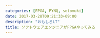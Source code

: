 ```yaml
---
categories: [FPGA, PYNQ, sotomuki]
date: 2017-03-28T09:21:33+09:00
description: "おもしろLT"
title: ソフトウェアエンジニアがFPGAやってみる
---
```


<section data-markdown
    data-separator="\n===\n"
    data-vertical="\n---\n"
    data-notes="^Note:">
<script type="text/template">
# ソフトウェアエンジニアがPYNQでFPGAやってみる
----------------------

<!-- .slide: class="center" -->
===
# About Me
---------
![κeenのアイコン](/images/kappa.png) <!-- .element: style="position:absolute;right:0;z-index:-1" width="20%" -->

 * κeen
 * [@blackenedgold](https://twitter.com/blackenedgold)
 * Github: [KeenS](https://github.com/KeenS)
 * [Idein Inc.](https://idein.jp/)のエンジニア
 * Lisp, ML, Rust, Shell Scriptあたりを書きます

===
# よくある話
------------

「Lisperって自分のLispを作るらしいよ」 <!-- .element: class="fragment" data-fragment-index="1" -->  
「Lispって昔は専用ハードウェアで動いてたらしいよ」 <!-- .element: class="fragment" data-fragment-index="2" -->  
「じゃあハードウェア作んなきゃ」 <!-- .element: class="fragment" data-fragment-index="3" -->  
「FPGAやるかー」 <!-- .element: class="fragment" data-fragment-index="4" -->  

===

# FPGAって？
------------

* Field-Programmable Gate Array
* プログラマブルな集積回路
  + オレオレ設計のCPU作ったり
  + HDMI入力を直でmpg4にエンコードするデバイスとかも
* クロックはASIC(ふつうのCPU)より大分遅い
* でも上手く嵌れば100倍高速化とか

===

# PYNQって？
------------

* [PYNQ-Z1 Python Productivity for Zynq - Digilent](http://store.digilentinc.com/pynq-z1-python-productivity-for-zynq/)
* xilinxのFPGAとARMのチップが載ったSoC
* ARMで動いてるPython(Jupyter)からFPGAにロジック焼ける
  + 手軽にロジックを試せる
* FPGAとの通信はMMIO
  + 特定のアドレスのメモリにデータを書くとFPGAに送られる
  + メモリのデータを読むとFPGAからデータが送られる

===

<blockquote class="twitter-tweet" data-lang="ja"><p lang="ja" dir="ltr">会社にPYNQがきたよ！！azure倒したら遊ぶ！！！！ <a href="https://t.co/ohJg7z4lxd">pic.twitter.com/ohJg7z4lxd</a></p>&mdash; κeen (@blackenedgold) <a href="https://twitter.com/blackenedgold/status/828834126572589056">2017年2月7日</a></blockquote>

===

# ハードウェアロジック
---------------------

* ハードウェア記述言語(HDL)を使う
  + メジャーなのはVHDLとVerilog
  + 今回はVerilogの話
* クロックとかレジスタとかワイヤーとか駆使する
* 電気信号なのでロジックが並列で走る
* vivadoというツールでコンパイル
  + Tclで制御も出来る
* 回路設計とかも
* コンパイルは結構遅い…
* CPUと通信するときの規格とかも書かなきゃいけない
  * AXI LiteとかAXI Fullとか…
  * 一応自動で生成はしてくれる

===

![vivadoのスクショ](/images/fpga/vivado.png) <!-- .element: width="100%" -->

===

# なんか作ってみる1
------------------

* Lチカ
* [Vivado and zybo linux勉強会資料3](https://www.slideshare.net/marsee101/vivado-and-zybo-linux3)
* ↑ロジック焼くとこ以外ほぼこれのまま
* ロジックで作ったワイヤーと実際のLEDのワイヤー結んだりして楽しい
* AXI LiteでCPUと繋がって間隔変えたり出来る

===

``` verilog
reg [3:0] LED_Display_Counter;
reg [31:0] LED_Interval_Counter;
reg slv_reg_wren_1d;

// slv_reg_wren_1d generate
always @(posedge S_AXI_ACLK) begin
   if (~S_AXI_ARESETN)
       slv_reg_wren_1d <= 1'b0;
   else
       slv_reg_wren_1d <= slv_reg_wren;
end

// LED_Interval_Counter
always @(posedge S_AXI_ACLK) begin: proc_LED_Interval_Counter
   if (~S_AXI_ARESETN) begin
       LED_Interval_Counter <= 32'd0;
   end else begin
       if (slv_reg0[0]) begin // Enable
           if (LED_Interval_Counter == 32'd0)
               LED_Interval_Counter <= slv_reg3;
           else
               LED_Interval_Counter <= LED_Interval_Counter - 32'd1;
       end else
           LED_Interval_Counter <= slv_reg3;
   end
end

/// Counters
// LED_Display_Counter
always @(posedge S_AXI_ACLK) begin: proc_LED_Display_Counter
   if (~S_AXI_ARESETN) begin
       LED_Display_Counter <= 4'd0;
   end else begin
       if (slv_reg_wren_1d && axi_awaddr[ADDR_LSB+OPT_MEM_ADDR_BITS:ADDR_LSB] == 2'h1) // Counter Load
           LED_Display_Counter <= slv_reg1[3:0];
       else if (slv_reg0[0]) begin  // Enable
           if (LED_Interval_Counter == 32'd0)
               LED_Display_Counter <= LED_Display_Counter + 4'd1;
       end
   end
end

assign LED4bit = LED_Display_Counter;
```

===

![jupyterのスクショ](/images/fpga/led4bit.png)<!-- .element: width="100%" -->

===

# なんか作ってみる2
------------------

* 簡易計算機
* 渡された2値で演算
  + 四則演算とか論理演算とか
* AXI Liteで通信
  + AXI Liteはレジスタのみ通信可能

===

```verilog
reg [C_S_AXI_DATA_WIDTH-1:0] res;

always @(posedge S_AXI_ACLK) begin
   if (S_AXI_ARESETN == 1'b0) begin
      res <= 32'h0;
   end else if (~ slv_reg_wren)
     begin
        if (slv_reg0[0]) begin
           case (slv_reg1)
             32'h0: res <= slv_reg2 + slv_reg3;
             32'h1: res <= slv_reg2 - slv_reg3;
             32'h2: res <= slv_reg2 * slv_reg3;
             default: res <= res;
           endcase // case (slv_reg1)
        end
     end
end // always @ (posedge S_AXI_ACLK)

always @(posedge S_AXI_ACLK) begin
   slv_reg4 <= res;
   slv_reg0 <= 32'b0;
end

```

===

![jupyterのスクショ](/images/fpga/alu.png) <!-- .element: width="100%" -->


===

# なんか作ってみる3
------------------

* 命令列を受け取って計算
* 内部で16のレジスタ、プログラムカウンタなど
* CPUっぽい動き
* CPUとの通信はAXI Full
  + メモリに触れる

===

``` verilog
generate
   if (USER_NUM_MEM >= 1)
 begin
    assign mem_select  = 1;
    assign mem_address = (axi_arv_arr_flag? axi_araddr[ADDR_LSB+OPT_MEM_ADDR_BITS:ADDR_LSB]:(axi_awv_awr_flag? axi_awaddr[ADDR_LSB+OPT_MEM_ADDR_BITS:ADDR_LSB]:0));
 end
endgenerate

function [3:0] fop;
   input reg[C_S_AXI_DATA_WIDTH-1:0] opcode;
   fop = opcode[C_S_AXI_DATA_WIDTH-1 -: 4];
endfunction

function [3:0] fret;
   input reg[C_S_AXI_DATA_WIDTH-1:0] opcode;
   fret = opcode[C_S_AXI_DATA_WIDTH-5 -: 4];
endfunction

function [3:0] freg1;
   input reg[C_S_AXI_DATA_WIDTH-1:0] opcode;
   freg1 = opcode[C_S_AXI_DATA_WIDTH-9 -: 4];
endfunction

function [3:0] freg2;
   input reg[C_S_AXI_DATA_WIDTH-1:0] opcode;
   freg2 = opcode[C_S_AXI_DATA_WIDTH-13 -: 4];
endfunction

function [15:0] fconst1;
   input reg [C_S_AXI_DATA_WIDTH-1:0] opcode;
   fconst1 = opcode[C_S_AXI_DATA_WIDTH-13 -: 16];
endfunction

// implement Block RAM(s)
wire                                 mem_rden;
wire                                 mem_wren;
wire [C_S_AXI_DATA_WIDTH-1:0]        data_out;
wire [C_S_AXI_DATA_WIDTH-1:0]        start;
reg [C_S_AXI_DATA_WIDTH-1:0]         result;
reg [C_S_AXI_DATA_WIDTH-1:0]         r[0:15];
reg [C_S_AXI_ADDR_WIDTH-1:0]         pc;
reg [1:0]                            finish;
reg [C_S_AXI_DATA_WIDTH-1:0]         byte_ram [0 : 31];
reg [3:0]                            state;
reg [C_S_AXI_DATA_WIDTH-1:0]         opword;
reg [3:0]                            op;
reg [3:0]                            ret;
reg                                  reten;
reg [C_S_AXI_DATA_WIDTH-1:0]         retreg;
reg [C_S_AXI_DATA_WIDTH-1:0]         reg1;
reg [C_S_AXI_DATA_WIDTH-1:0]         reg2;
reg [15:0]                           const1;

assign mem_wren = axi_wready && S_AXI_WVALID ;

assign mem_rden = axi_arv_arr_flag ; //& ~axi_rvalid

assign data_out = byte_ram[mem_address];

assign start = byte_ram[1];

localparam integer PC_START = 2;

always @(posedge S_AXI_ACLK)
  begin
     if (S_AXI_ARESETN == 0 || start == 32'b0)
       begin
          finish <= 0;
          pc <= PC_START;
          result <= 0;
          state <= 0;
          reten <= 0;
          retreg <= 0;
          ret <= 0;
          reg1 <= 0;
          reg2 <= 0;
          const1 <= 0;
          r[0] <= 0; r[1] <= 0;
          r[2] <= 0; r[3] <= 0;
          r[4] <= 0; r[5] <= 0;
          r[6] <= 0; r[7] <= 0;
          r[8] <= 0; r[9] <= 0;
          r[10] <= 0; r[11] <= 0;
          r[12] <= 0; r[13] <= 0;
          r[14] <= 0; r[15] <= 0;
       end
     else if (finish != 2'd2)
       begin
          case (state)
            // fetch
            4'd0: begin
               opword <= byte_ram[pc];
               state <= 4'd1;
            end
            // decode
            4'd1: begin
               op <= fop(opword);
               ret <= fret(opword);
               reg1 <= r[freg1(opword)];
               reg2 <= r[freg2(opword)];
               const1 <= fconst1(opword);
               state <= 4'd2;
            end
            //execute
            4'd2: begin
               case (op)
                 // add
                 4'b0000: begin
                    retreg <= reg1 + reg2;
                    reten <= 1;
                 end
                 // sub
                 4'b0001: begin
                    retreg <= reg1 - reg2;
                    reten <= 1;
                 end
                 // mul
                 4'b0010: begin
                    retreg <= reg1 * reg2;
                    reten <= 1;
                 end
                 // or
                 4'b0011: begin
                    retreg <= reg1 | reg2;
                    reten <= 1;
                 end
                 // and
                 4'b0100: begin
                    retreg <= reg1 & reg2;
                    reten <= 1;
                 end
                 // xor
                 4'b0101: begin
                    retreg <= reg1 ^ reg2;
                    reten <= 1;
                 end
                 // add imm
                 4'b1000: begin
                    retreg <= reg1 + const1;
                    reten <= 1;
                 end
                 // sub imm
                 4'b1001: begin
                    retreg <= reg1 - const1;
                    reten <= 1;
                 end
                 // mul imm
                 4'b1010: begin
                    retreg <= reg1 * const1;
                    reten <= 1;
                 end
                 // or imm
                 4'b1011: begin
                    retreg <= reg1 | const1;
                    reten <= 1;
                 end
                 // and imm
                 4'b1100: begin
                    retreg <= reg1 & const1;
                    reten <= 1;
                 end
                 // jz
                 4'b1101: begin
                    if (reg1 == 32'b0)
                      pc <= const1 - 1 + PC_START;
                    reten <= 0;
                 end
                 // j
                 4'b1110: begin
                    pc <= const1 - 1 + PC_START;
                    reten <=0;
                 end
                 // exit
                 4'b1111: begin
                    pc <= PC_START - 1;
                    result <= reg1;
                    finish <= 1;
                    reten <= 0;
                 end
                 // error
                 default: begin
                    pc <= PC_START - 1;
                    result <= op;
                    finish <= 1;
                    reten <= 0;
                 end
               endcase
               state <= 3;
            end
            // write back
            4'd3: begin
               pc <= pc + 1;
               if (reten)
                 r[ret] <= retreg;
               if (finish == 1)
                 finish <= 2;
               state <= 0;
            end

          endcase
       end
  end

always @( posedge S_AXI_ACLK )
  begin
 if (mem_rden)
   begin
          if (mem_address == 0)
        mem_data_out[0] <= result;
          else
            mem_data_out[0] <= data_out;
   end
  end


generate
   for(mem_byte_index=0; mem_byte_index<= (C_S_AXI_DATA_WIDTH/8-1); mem_byte_index=mem_byte_index+1)
 begin:BYTE_BRAM_GEN
    wire [8-1:0] data_in ;
    integer      j;

    //assigning 8 bit data
    assign data_in  = S_AXI_WDATA[(mem_byte_index*8+7) -: 8];

    always @( posedge S_AXI_ACLK )
      begin
         if (mem_wren && S_AXI_WSTRB[mem_byte_index])
           begin
              byte_ram[mem_address][(mem_byte_index*8+7) -: 8] <= data_in;
           end
      end
 end
endgenerate
//Output register or memory read data

always @( mem_data_out, axi_rvalid)
  begin
 if (axi_rvalid)
   begin
      // Read address mux
      axi_rdata <= mem_data_out[0];
   end
 else
   begin
      axi_rdata <= 32'h00000000;
   end
  end
```

===


![jupyterのスクショ](/images/fpga/alu2.png) <!-- .element: width="100%" -->


===

# まとめ
--------

* FPGA楽しいよ
* CPUっぽいの作れるよ
* PYNQ便利だよ


</script>
</section>
